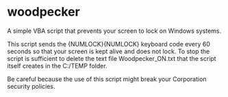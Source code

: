 # woodpecker
A simple VBA script that prevents your screen to lock on Windows systems.

This script sends the {NUMLOCK}{NUMLOCK} keyboard code every 60 seconds so that your screen is kept alive and does not lock.
To stop the script is sufficient to delete the text file Woodpecker_ON.txt that the script itself creates in the C:/TEMP folder.

Be careful because the use of this script might break your Corporation security policies.

